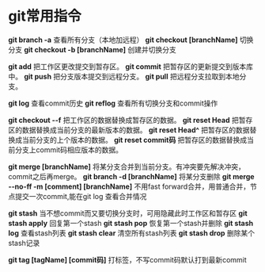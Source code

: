 
# git常用指令

**git branch -a** 查看所有分支（本地加远程）
**git checkout \[branchName\]** 切换分支
**git checkout -b \[branchName\]** 创建并切换分支

**git add** 把工作区更改提交到暂存区。
**git commit** 把暂存区的更新提交到版本库中。
**git push** 把分支版本提交到远程分支。
**git pull** 把远程分支拉取到本地分支。

**git log** 查看commit历史
**git reflog** 查看所有切换分支和commit操作

**git checkout --f** 把工作区的数据替换成暂存区的数据。
**git reset Head** 把暂存区的数据替换成当前分支的最新版本的数据。
**git reset Head^** 把暂存区的数据替换成当前分支的上个版本的数据。
**git reset commit码** 把暂存区的数据替换成当前分支上commit码相应版本的数据。

**git merge \[branchName\]** 将某分支合并到当前分支。有冲突要先解决冲突，commit之后再merge。
**git branch -d \[branchName\]** 将某分支删除
**git merge --no-ff -m \[comment\] \[branchName\]** 不用fast forward合并，用普通合并，节点提交一次commit,能在git log 查看合并情况

**git stash** 当不想commit而又要切换分支时，可用隐藏此时工作区和暂存区
**git stash apply** 回复第一个stash
**git stash pop** 恢复第一个stash并删除
**git stash log** 查看stash列表
**git stash clear** 清空所有stash列表
**git stash drop** 删除某个stash记录

**git tag \[tagName\] \[commit码\]** 打标签，不写commit码默认打到最新commit

